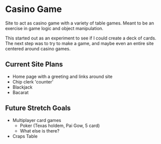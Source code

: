 # Casino Game

Site to act as casino game with a variety of table games. Meant to be an exercise in game logic and object manipulation.

This started out as an experiment to see if I could create a deck of cards. The next step was to try to make a game, and maybe even an entire site centered around casino games.

## Current Site Plans

* Home page with a greeting and links around site
* Chip clerk 'counter'
* Blackjack
* Bacarat

## Future Stretch Goals

* Multiplayer card games
  * Poker (Texas holdem, Pai Gow, 5 card)
  * What else is there?
* Craps Table
